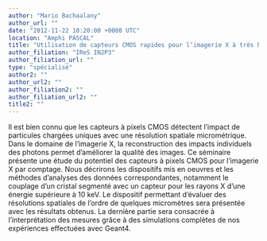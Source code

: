 ```yaml
---
author: "Mario Bachaalany"
author_url: ""
date: "2012-11-22 10:20:00 +0000 UTC"
location: "Amphi PASCAL"
title: "Utilisation de capteurs CMOS rapides pour l’imagerie X à très hautes sensibilité Résumé"
author_filiation: "IReS IN2P3"
author_filiation_url: ""
type: "spécialisé"
author2: ""
author_url2: ""
author_filiation2: ""
author_filiation_url2: ""
title2: ""
---
```

Il est bien connu que les capteurs à pixels CMOS détectent l’impact de particules chargées uniques avec une résolution spatiale micrométrique. Dans le domaine de l’imagerie X, la reconstruction des impacts individuels des photons permet d’améliorer la qualité des images. Ce séminaire présente une étude du potentiel des capteurs à pixels CMOS pour l’imagerie X par comptage. Nous décrirons les dispositifs mis en oeuvres et les méthodes d’analyses des données correspondantes, notamment le couplage d’un cristal segmenté avec un capteur pour les rayons X d’une énergie supérieure à 10 keV. Le dispositif permettant d’évaluer des résolutions spatiales de l’ordre de quelques micromètres sera présentée avec les résultats obtenus. La dernière partie sera consacrée à l’interprétation des mesures grâce à des simulations complètes de nos expériences effectuées avec Geant4.

